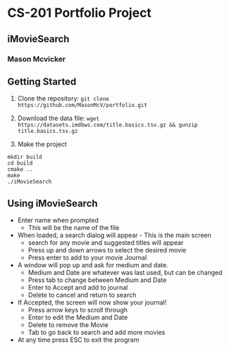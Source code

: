 # CS-201 Portfolio Project
## iMovieSearch
### Mason Mcvicker

## Getting Started
1. Clone the repository: `git clone https://github.com/MasonMcV/portfolio.git`

1. Download the data file: `wget https://datasets.imdbws.com/title.basics.tsv.gz && gunzip title.basics.tsv.gz`

1. Make the project
```
mkdir build
cd build
cmake ..
make
./iMovieSearch
```
## Using iMovieSearch
* Enter name when prompted
    * This will be the name of the file
* When loaded, a search dialog will appear - This is the main screen
    * search for any movie and suggested titles will appear
    * Press up and down arrows to select the desired movie
    * Press enter to add to your movie Journal
* A window will pop up and ask for medium and date.
    * Medium and Date are whatever was last used, but can be changed
    * Press tab to change between Medium and Date
    * Enter to Accept and add to journal
    * Delete to cancel and return to search
* If Accepted, the screen will now show your journal!
    * Press arrow keys to scroll through
    * Enter to edit the Medium and Date
    * Delete to remove the Movie
    * Tab to go back to search and add more movies
* At any time press ESC to exit the program